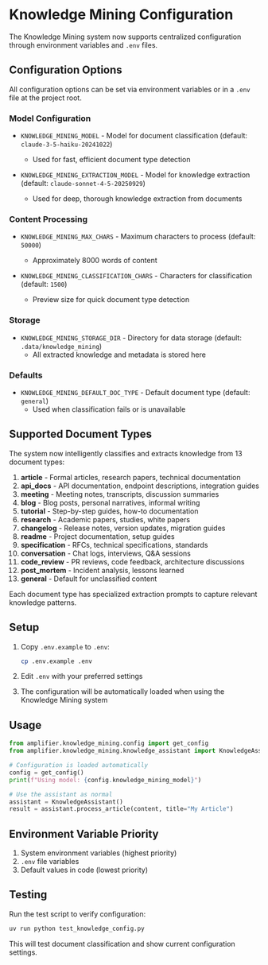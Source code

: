 # Knowledge Mining Configuration

The Knowledge Mining system now supports centralized configuration through environment variables and `.env` files.

## Configuration Options

All configuration options can be set via environment variables or in a `.env` file at the project root.

### Model Configuration

- `KNOWLEDGE_MINING_MODEL` - Model for document classification (default: `claude-3-5-haiku-20241022`)

  - Used for fast, efficient document type detection

- `KNOWLEDGE_MINING_EXTRACTION_MODEL` - Model for knowledge extraction (default: `claude-sonnet-4-5-20250929`)
  - Used for deep, thorough knowledge extraction from documents

### Content Processing

- `KNOWLEDGE_MINING_MAX_CHARS` - Maximum characters to process (default: `50000`)

  - Approximately 8000 words of content

- `KNOWLEDGE_MINING_CLASSIFICATION_CHARS` - Characters for classification (default: `1500`)
  - Preview size for quick document type detection

### Storage

- `KNOWLEDGE_MINING_STORAGE_DIR` - Directory for data storage (default: `.data/knowledge_mining`)
  - All extracted knowledge and metadata is stored here

### Defaults

- `KNOWLEDGE_MINING_DEFAULT_DOC_TYPE` - Default document type (default: `general`)
  - Used when classification fails or is unavailable

## Supported Document Types

The system now intelligently classifies and extracts knowledge from 13 document types:

1. **article** - Formal articles, research papers, technical documentation
2. **api_docs** - API documentation, endpoint descriptions, integration guides
3. **meeting** - Meeting notes, transcripts, discussion summaries
4. **blog** - Blog posts, personal narratives, informal writing
5. **tutorial** - Step-by-step guides, how-to documentation
6. **research** - Academic papers, studies, white papers
7. **changelog** - Release notes, version updates, migration guides
8. **readme** - Project documentation, setup guides
9. **specification** - RFCs, technical specifications, standards
10. **conversation** - Chat logs, interviews, Q&A sessions
11. **code_review** - PR reviews, code feedback, architecture discussions
12. **post_mortem** - Incident analysis, lessons learned
13. **general** - Default for unclassified content

Each document type has specialized extraction prompts to capture relevant knowledge patterns.

## Setup

1. Copy `.env.example` to `.env`:

   ```bash
   cp .env.example .env
   ```

2. Edit `.env` with your preferred settings

3. The configuration will be automatically loaded when using the Knowledge Mining system

## Usage

```python
from amplifier.knowledge_mining.config import get_config
from amplifier.knowledge_mining.knowledge_assistant import KnowledgeAssistant

# Configuration is loaded automatically
config = get_config()
print(f"Using model: {config.knowledge_mining_model}")

# Use the assistant as normal
assistant = KnowledgeAssistant()
result = assistant.process_article(content, title="My Article")
```

## Environment Variable Priority

1. System environment variables (highest priority)
2. `.env` file variables
3. Default values in code (lowest priority)

## Testing

Run the test script to verify configuration:

```bash
uv run python test_knowledge_config.py
```

This will test document classification and show current configuration settings.
